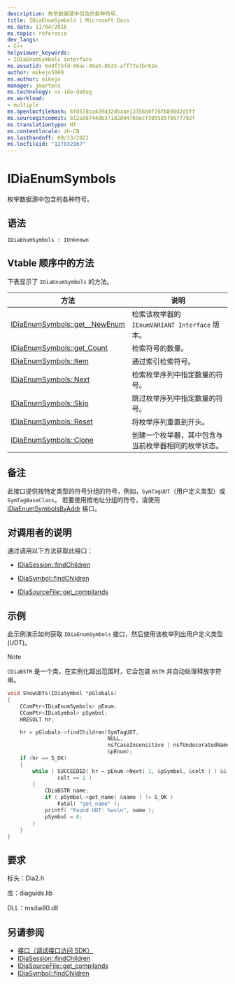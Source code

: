 ```yaml
---
description: 枚举数据源中包含的各种符号。
title: IDiaEnumSymbols | Microsoft Docs
ms.date: 11/04/2016
ms.topic: reference
dev_langs:
- C++
helpviewer_keywords:
- IDiaEnumSymbols interface
ms.assetid: 649f7bfd-86ac-49a5-8533-aff77e1bc62e
author: mikejo5000
ms.author: mikejo
manager: jmartens
ms.technology: vs-ide-debug
ms.workload:
- multiple
ms.openlocfilehash: 6f8578ca439d32dbaae13356b0f76fb890d2d5ff
ms.sourcegitcommit: b12a38744db371d2894769ecf305585f9577792f
ms.translationtype: HT
ms.contentlocale: zh-CN
ms.lasthandoff: 09/13/2021
ms.locfileid: "127832167"
---
```

# <a name="idiaenumsymbols"></a>IDiaEnumSymbols
枚举数据源中包含的各种符号。

## <a name="syntax"></a>语法

```
IDiaEnumSymbols : IUnknown
```

## <a name="methods-in-vtable-order"></a>Vtable 顺序中的方法
下表显示了 `IDiaEnumSymbols` 的方法。

|方法|说明|
|------------|-----------------|
|[IDiaEnumSymbols::get__NewEnum](../../debugger/debug-interface-access/idiaenumsymbols-get-newenum.md)|检索该枚举器的 `IEnumVARIANT Interface` 版本。|
|[IDiaEnumSymbols::get_Count](../../debugger/debug-interface-access/idiaenumsymbols-get-count.md)|检索符号的数量。|
|[IDiaEnumSymbols::Item](../../debugger/debug-interface-access/idiaenumsymbols-item.md)|通过索引检索符号。|
|[IDiaEnumSymbols::Next](../../debugger/debug-interface-access/idiaenumsymbols-next.md)|检索枚举序列中指定数量的符号。|
|[IDiaEnumSymbols::Skip](../../debugger/debug-interface-access/idiaenumsymbols-skip.md)|跳过枚举序列中指定数量的符号。|
|[IDiaEnumSymbols::Reset](../../debugger/debug-interface-access/idiaenumsymbols-reset.md)|将枚举序列重置到开头。|
|[IDiaEnumSymbols::Clone](../../debugger/debug-interface-access/idiaenumsymbols-clone.md)|创建一个枚举器，其中包含与当前枚举器相同的枚举状态。|

## <a name="remarks"></a>备注
此接口提供按特定类型的符号分组的符号，例如，`SymTagUDT`（用户定义类型）或 `SymTagBaseClass`。 若要使用按地址分组的符号，请使用 [IDiaEnumSymbolsByAddr](../../debugger/debug-interface-access/idiaenumsymbolsbyaddr.md) 接口。

## <a name="notes-for-callers"></a>对调用者的说明
通过调用以下方法获取此接口：

- [IDiaSession::findChildren](../../debugger/debug-interface-access/idiasession-findchildren.md)

- [IDiaSymbol::findChildren](../../debugger/debug-interface-access/idiasymbol-findchildren.md)

- [IDiaSourceFile::get_compilands](../../debugger/debug-interface-access/idiasourcefile-get-compilands.md)

## <a name="example"></a>示例
此示例演示如何获取 `IDiaEnumSymbols` 接口，然后使用该枚举列出用户定义类型 (UDT)。

> [!NOTE]
> `CDiaBSTR` 是一个类，在实例化超出范围时，它会包装 `BSTR` 并自动处理释放字符串。

```C++
void ShowUDTs(IDiaSymbol *pGlobals)
{
    CComPtr<IDiaEnumSymbols> pEnum;
    CComPtr<IDiaSymbol> pSymbol;
    HRESULT hr;

    hr = pGlobals->findChildren(SymTagUDT,
                                NULL,
                                nsfCaseInsensitive | nsfUndecoratedName,
                                &pEnum);
    if (hr == S_OK)
    {
        while ( SUCCEEDED( hr = pEnum->Next( 1, &pSymbol, &celt ) ) &&
                celt == 1 )
        {
            CDiaBSTR name;
            if ( pSymbol->get_name( &name ) != S_OK )
                Fatal( "get_name" );
            printf( "Found UDT: %ws\n", name );
            pSymbol = 0;
        }
    }
}
```

## <a name="requirements"></a>要求
标头：Dia2.h

库：diaguids.lib

DLL：msdia80.dll

## <a name="see-also"></a>另请参阅
- [接口（调试接口访问 SDK）](../../debugger/debug-interface-access/interfaces-debug-interface-access-sdk.md)
- [IDiaSession::findChildren](../../debugger/debug-interface-access/idiasession-findchildren.md)
- [IDiaSourceFile::get_compilands](../../debugger/debug-interface-access/idiasourcefile-get-compilands.md)
- [IDiaSymbol::findChildren](../../debugger/debug-interface-access/idiasymbol-findchildren.md)
